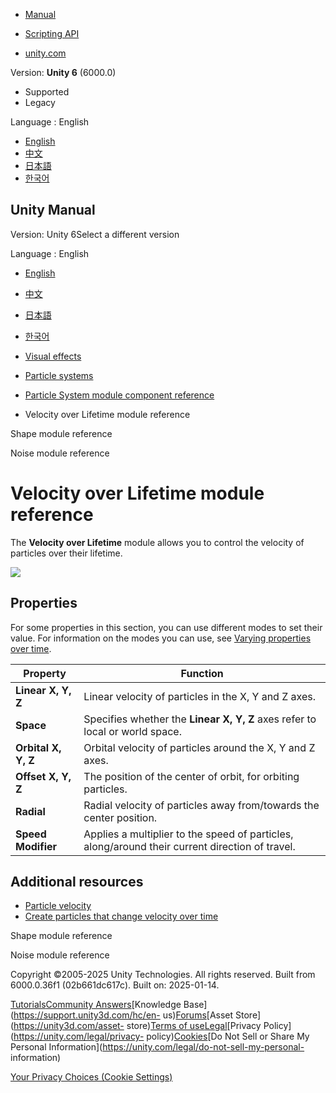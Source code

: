 [](https://docs.unity3d.com)

  * [Manual](../Manual/index.html)
  * [Scripting API](../ScriptReference/index.html)

  * [unity.com](https://unity.com/)

Version: **Unity 6** (6000.0)

  * Supported
  * Legacy

Language : English

  * [English](/Manual/PartSysVelOverLifeModule.html)
  * [中文](/cn/current/Manual/PartSysVelOverLifeModule.html)
  * [日本語](/ja/current/Manual/PartSysVelOverLifeModule.html)
  * [한국어](/kr/current/Manual/PartSysVelOverLifeModule.html)

[](https://docs.unity3d.com)

## Unity Manual

Version: Unity 6Select a different version

Language : English

  * [English](/Manual/PartSysVelOverLifeModule.html)
  * [中文](/cn/current/Manual/PartSysVelOverLifeModule.html)
  * [日本語](/ja/current/Manual/PartSysVelOverLifeModule.html)
  * [한국어](/kr/current/Manual/PartSysVelOverLifeModule.html)

  * [Visual effects](visual-effects.html)
  * [Particle systems](ParticleSystems.html)
  * [Particle System module component reference](ParticleSystemModules.html)
  * Velocity over Lifetime module reference

[](PartSysShapeModule.html)

Shape module reference

[](PartSysNoiseModule.html)

Noise module reference

# Velocity over Lifetime module reference

The **Velocity over Lifetime** module allows you to control the velocity of
particles over their lifetime.

![](../uploads/Main/PartSysVelOverLifeInsp.png)

## Properties

For some properties in this section, you can use different modes to set their
value. For information on the modes you can use, see [Varying properties over
time](PartSysUsage.html#VaryOverTime).

**Property** | **Function**  
---|---  
**Linear X, Y, Z** | Linear velocity of particles in the X, Y and Z axes.  
**Space** | Specifies whether the **Linear X, Y, Z** axes refer to local or world space.  
**Orbital X, Y, Z** | Orbital velocity of particles around the X, Y and Z axes.  
**Offset X, Y, Z** | The position of the center of orbit, for orbiting particles.  
**Radial** | Radial velocity of particles away from/towards the center position.  
**Speed Modifier** | Applies a multiplier to the speed of particles, along/around their current direction of travel.  
  
## Additional resources

  * [Particle velocity](particle-velocity.html)
  * [Create particles that change velocity over time](create-particles-that-change-velocity-over-time.html)

[](PartSysShapeModule.html)

Shape module reference

[](PartSysNoiseModule.html)

Noise module reference

Copyright ©2005-2025 Unity Technologies. All rights reserved. Built from
6000.0.36f1 (02b661dc617c). Built on: 2025-01-14.

[Tutorials](https://learn.unity.com/)[Community
Answers](https://answers.unity3d.com)[Knowledge
Base](https://support.unity3d.com/hc/en-
us)[Forums](https://forum.unity3d.com)[Asset Store](https://unity3d.com/asset-
store)[Terms of
use](https://docs.unity3d.com/Manual/TermsOfUse.html)[Legal](https://unity.com/legal)[Privacy
Policy](https://unity.com/legal/privacy-
policy)[Cookies](https://unity.com/legal/cookie-policy)[Do Not Sell or Share
My Personal Information](https://unity.com/legal/do-not-sell-my-personal-
information)

[Your Privacy Choices (Cookie Settings)](javascript:void\(0\);)

